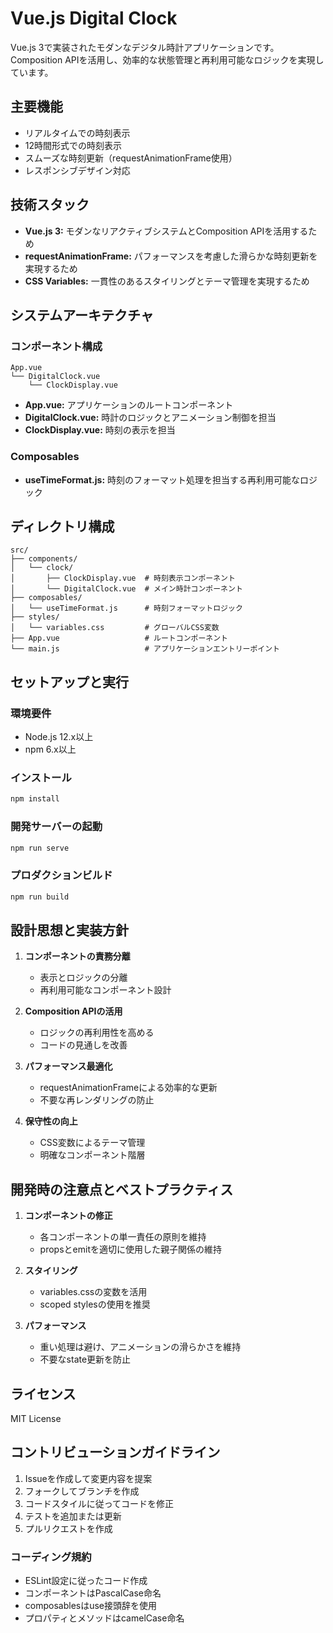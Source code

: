 # Vue.js Digital Clock

Vue.js 3で実装されたモダンなデジタル時計アプリケーションです。
Composition APIを活用し、効率的な状態管理と再利用可能なロジックを実現しています。

## 主要機能

- リアルタイムでの時刻表示
- 12時間形式での時刻表示
- スムーズな時刻更新（requestAnimationFrame使用）
- レスポンシブデザイン対応

## 技術スタック

- **Vue.js 3:** モダンなリアクティブシステムとComposition APIを活用するため
- **requestAnimationFrame:** パフォーマンスを考慮した滑らかな時刻更新を実現するため
- **CSS Variables:** 一貫性のあるスタイリングとテーマ管理を実現するため

## システムアーキテクチャ

### コンポーネント構成

```
App.vue
└── DigitalClock.vue
    └── ClockDisplay.vue
```

- **App.vue:** アプリケーションのルートコンポーネント
- **DigitalClock.vue:** 時計のロジックとアニメーション制御を担当
- **ClockDisplay.vue:** 時刻の表示を担当

### Composables

- **useTimeFormat.js:** 時刻のフォーマット処理を担当する再利用可能なロジック

## ディレクトリ構成

```
src/
├── components/
│   └── clock/
│       ├── ClockDisplay.vue  # 時刻表示コンポーネント
│       └── DigitalClock.vue  # メイン時計コンポーネント
├── composables/
│   └── useTimeFormat.js      # 時刻フォーマットロジック
├── styles/
│   └── variables.css         # グローバルCSS変数
├── App.vue                   # ルートコンポーネント
└── main.js                   # アプリケーションエントリーポイント
```

## セットアップと実行

### 環境要件

- Node.js 12.x以上
- npm 6.x以上

### インストール

```bash
npm install
```

### 開発サーバーの起動

```bash
npm run serve
```

### プロダクションビルド

```bash
npm run build
```

## 設計思想と実装方針

1. **コンポーネントの責務分離**
   - 表示とロジックの分離
   - 再利用可能なコンポーネント設計

2. **Composition APIの活用**
   - ロジックの再利用性を高める
   - コードの見通しを改善

3. **パフォーマンス最適化**
   - requestAnimationFrameによる効率的な更新
   - 不要な再レンダリングの防止

4. **保守性の向上**
   - CSS変数によるテーマ管理
   - 明確なコンポーネント階層

## 開発時の注意点とベストプラクティス

1. **コンポーネントの修正**
   - 各コンポーネントの単一責任の原則を維持
   - propsとemitを適切に使用した親子関係の維持

2. **スタイリング**
   - variables.cssの変数を活用
   - scoped stylesの使用を推奨

3. **パフォーマンス**
   - 重い処理は避け、アニメーションの滑らかさを維持
   - 不要なstate更新を防止

## ライセンス

MIT License

## コントリビューションガイドライン

1. Issueを作成して変更内容を提案
2. フォークしてブランチを作成
3. コードスタイルに従ってコードを修正
4. テストを追加または更新
5. プルリクエストを作成

### コーディング規約

- ESLint設定に従ったコード作成
- コンポーネントはPascalCase命名
- composablesはuse接頭辞を使用
- プロパティとメソッドはcamelCase命名
